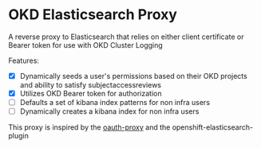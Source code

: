 OKD Elasticsearch Proxy
=====================

A reverse proxy to Elasticsearch that relies on either client certificate or Bearer token for use with OKD Cluster Logging

Features:

- [x] Dynamically seeds a user's permissions based on their OKD projects and ability to satisfy subjectaccessreviews
- [x] Utilizes OKD Bearer token for authorization
- [ ] Defaults a set of kibana index patterns for non infra users
- [ ] Dynamically creates a kibana index for non infra users

This proxy is inspired by the [oauth-proxy](https://raw.githubusercontent.com/openshift/oauth-proxy) and the openshift-elasticsearch-plugin